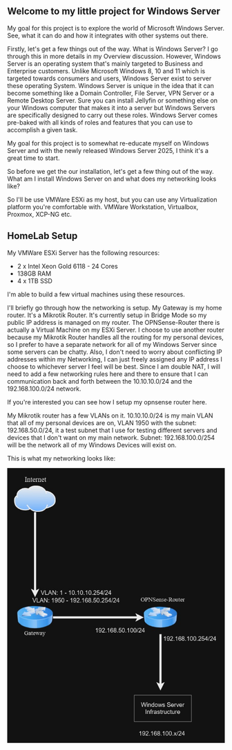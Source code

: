 ## Welcome to my little project for Windows Server

My goal for this project is to explore the world of Microsoft Windows Server. See, what it can do and how it integrates with other systems out there. 

Firstly, let's get a few things out of the way. What is Windows Server? I go through this in more details in my Overview discussion. However, Windows Server is an operating system that's mainly targeted to Business and Enterprise customers. Unlike Microsoft Windows 8, 10 and 11 which is targeted towards consumers and users, Windows Server exist to server these operating System. Windows Server is unique in the idea that it can become something like a Domain Controller, File Server, VPN Server or a Remote Desktop Server. Sure you can install Jellyfin or something else on your Windows computer that makes it into a server but Windows Servers are specifically designed to carry out these roles. Windows Server comes pre-baked with all kinds of roles and features that you can use to accomplish a given task.

My goal for this project is to somewhat re-educate myself on Windows Server and with the newly released Windows Server 2025, I think it's a great time to start. 

So before we get the our installation, let's get a few thing out of the way. What am I install Windows Server on and what does my networking looks like?

So I'll be use VMWare ESXi as my host, but you can use any Virtualization platform you're comfortable with. VMWare Workstation, Virtualbox, Proxmox, XCP-NG etc.

## HomeLab Setup

My VMWare ESXi Server has the following resources:

- 2 x Intel Xeon Gold 6118 - 24 Cores
- 138GB RAM
- 4 x 1TB SSD

I'm able to build a few virtual machines using these resources.

I'll briefly go through how the networking is setup. My Gateway is my home router. It's a Mikrotik Router. It's currently setup in Bridge Mode so my public IP address is managed on my router. The OPNSense-Router there is actually a Virtual Machine on my ESXi Server. I choose to use another router because my Mikrotik Router handles all the routing for my personal devices, so I prefer to have a separate network for all of my Windows Server since some servers can be chatty. Also, I don't need to worry about conflicting IP addresses within my Networking, I can just freely assigned any IP address I choose to whichever server I feel will be best. Since I am double NAT, I will need to add a few networking rules here and there to ensure that I can communication back and forth between the 10.10.10.0/24 and the 192.168.100.0/24 network.

If you're interested you can see how I setup my opnsense router here.

My Mikrotik router has a few VLANs on it. 10.10.10.0/24 is my main VLAN that all of my personal devices are on, VLAN 1950 with the subnet: 192.168.50.0/24, it a test subnet that I use for testing different servers and devices that I don't want on my main network. Subnet: 192.168.100.0/254 will be the network all of my Windows Devices will exist on.

This is what my networking looks like:

[![Networking Setup](images/Windows_Server_Networking.jpg)](images/Windows_Server_Networking.jpg)

